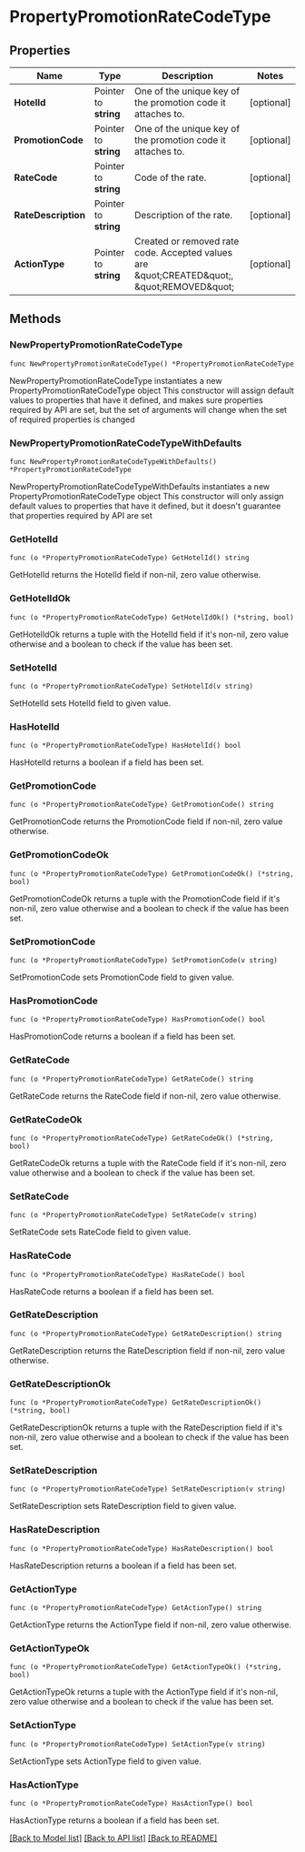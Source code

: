 # PropertyPromotionRateCodeType

## Properties

Name | Type | Description | Notes
------------ | ------------- | ------------- | -------------
**HotelId** | Pointer to **string** | One of the unique key of the promotion code it attaches to. | [optional] 
**PromotionCode** | Pointer to **string** | One of the unique key of the promotion code it attaches to. | [optional] 
**RateCode** | Pointer to **string** | Code of the rate. | [optional] 
**RateDescription** | Pointer to **string** | Description of the rate. | [optional] 
**ActionType** | Pointer to **string** | Created or removed rate code. Accepted values are \&quot;CREATED\&quot;, \&quot;REMOVED\&quot; | [optional] 

## Methods

### NewPropertyPromotionRateCodeType

`func NewPropertyPromotionRateCodeType() *PropertyPromotionRateCodeType`

NewPropertyPromotionRateCodeType instantiates a new PropertyPromotionRateCodeType object
This constructor will assign default values to properties that have it defined,
and makes sure properties required by API are set, but the set of arguments
will change when the set of required properties is changed

### NewPropertyPromotionRateCodeTypeWithDefaults

`func NewPropertyPromotionRateCodeTypeWithDefaults() *PropertyPromotionRateCodeType`

NewPropertyPromotionRateCodeTypeWithDefaults instantiates a new PropertyPromotionRateCodeType object
This constructor will only assign default values to properties that have it defined,
but it doesn't guarantee that properties required by API are set

### GetHotelId

`func (o *PropertyPromotionRateCodeType) GetHotelId() string`

GetHotelId returns the HotelId field if non-nil, zero value otherwise.

### GetHotelIdOk

`func (o *PropertyPromotionRateCodeType) GetHotelIdOk() (*string, bool)`

GetHotelIdOk returns a tuple with the HotelId field if it's non-nil, zero value otherwise
and a boolean to check if the value has been set.

### SetHotelId

`func (o *PropertyPromotionRateCodeType) SetHotelId(v string)`

SetHotelId sets HotelId field to given value.

### HasHotelId

`func (o *PropertyPromotionRateCodeType) HasHotelId() bool`

HasHotelId returns a boolean if a field has been set.

### GetPromotionCode

`func (o *PropertyPromotionRateCodeType) GetPromotionCode() string`

GetPromotionCode returns the PromotionCode field if non-nil, zero value otherwise.

### GetPromotionCodeOk

`func (o *PropertyPromotionRateCodeType) GetPromotionCodeOk() (*string, bool)`

GetPromotionCodeOk returns a tuple with the PromotionCode field if it's non-nil, zero value otherwise
and a boolean to check if the value has been set.

### SetPromotionCode

`func (o *PropertyPromotionRateCodeType) SetPromotionCode(v string)`

SetPromotionCode sets PromotionCode field to given value.

### HasPromotionCode

`func (o *PropertyPromotionRateCodeType) HasPromotionCode() bool`

HasPromotionCode returns a boolean if a field has been set.

### GetRateCode

`func (o *PropertyPromotionRateCodeType) GetRateCode() string`

GetRateCode returns the RateCode field if non-nil, zero value otherwise.

### GetRateCodeOk

`func (o *PropertyPromotionRateCodeType) GetRateCodeOk() (*string, bool)`

GetRateCodeOk returns a tuple with the RateCode field if it's non-nil, zero value otherwise
and a boolean to check if the value has been set.

### SetRateCode

`func (o *PropertyPromotionRateCodeType) SetRateCode(v string)`

SetRateCode sets RateCode field to given value.

### HasRateCode

`func (o *PropertyPromotionRateCodeType) HasRateCode() bool`

HasRateCode returns a boolean if a field has been set.

### GetRateDescription

`func (o *PropertyPromotionRateCodeType) GetRateDescription() string`

GetRateDescription returns the RateDescription field if non-nil, zero value otherwise.

### GetRateDescriptionOk

`func (o *PropertyPromotionRateCodeType) GetRateDescriptionOk() (*string, bool)`

GetRateDescriptionOk returns a tuple with the RateDescription field if it's non-nil, zero value otherwise
and a boolean to check if the value has been set.

### SetRateDescription

`func (o *PropertyPromotionRateCodeType) SetRateDescription(v string)`

SetRateDescription sets RateDescription field to given value.

### HasRateDescription

`func (o *PropertyPromotionRateCodeType) HasRateDescription() bool`

HasRateDescription returns a boolean if a field has been set.

### GetActionType

`func (o *PropertyPromotionRateCodeType) GetActionType() string`

GetActionType returns the ActionType field if non-nil, zero value otherwise.

### GetActionTypeOk

`func (o *PropertyPromotionRateCodeType) GetActionTypeOk() (*string, bool)`

GetActionTypeOk returns a tuple with the ActionType field if it's non-nil, zero value otherwise
and a boolean to check if the value has been set.

### SetActionType

`func (o *PropertyPromotionRateCodeType) SetActionType(v string)`

SetActionType sets ActionType field to given value.

### HasActionType

`func (o *PropertyPromotionRateCodeType) HasActionType() bool`

HasActionType returns a boolean if a field has been set.


[[Back to Model list]](../README.md#documentation-for-models) [[Back to API list]](../README.md#documentation-for-api-endpoints) [[Back to README]](../README.md)



